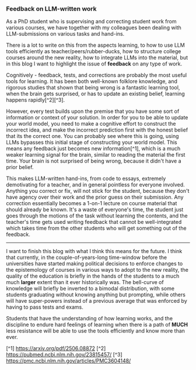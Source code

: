 ### Feedback on LLM-written work 

As a PhD student who is supervising and correcting student work from various courses, we have together with my colleagues been dealing with LLM-submissions on various tasks and hand-ins. 

There is a lot to write on this from the aspects learning, to how to use LLM tools efficiently as teacher/peers/rubber-ducks, how to structure college courses around the new reality, how to integrate LLMs into the material, but in this blog I want to highlight the issue of **feedback** on any type of work. 

Cognitively - feedback, tests, and corrections are probably the most useful tools for learning. It has been both well-known folklore knowledge, and rigorous studies that shown that being wrong is a fantastic learning tool, when the brain gets surprised, or has to update an existing belief, learning happens rapidly[^2][^3].

However, every test builds upon the premise that you have some sort of information or context of your solution. In order for you to be able to update your world model, you need to make a cognitive effort to construct the incorrect idea, and make the incorrect prediction first with the honest belief that its the correct one.
You can probably see where this is going, using LLMs bypasses this initial stage of constructing your world model. This means any feedback just becomes new information[^1], which is a much weaker learning signal for the brain, similar to reading the material the first time. Your brain is not surprised of being wrong, because it didn't have a prior belief.

This makes LLM-written hand-ins, from code to essays, extremely demotivating for a teacher, and in general pointless for everyone involved. Anything you correct or fix, will not stick for the student, because they don't have agency over their work and the prior guess on their submission. Any correction essentially becomes a 1-on-1 lecture on course material that should already be known. It's a waste of everyone's time, the student just goes through the motions of the task without learning the contents, and the teacher's time gets used writing feedback that cannot be well-integrated which takes time from the other students who will get something out of the feedback.

---

I want to finish this blog with what I think this means for the future. I think that currently, in the couple-of-years-long time-window before the universities have started making political decisions to enforce changes to the epistemology of courses in various ways to adopt to the new reality, the quality of the education is briefly in the hands of the students to a much much **larger** extent than it ever historically was. The bell-curve of knowledge will briefly be inverted to a bimodal distribution, with some students graduating without knowing anything but prompting, while others will have super-powers instead of a previous average that was enforced by having to pass tests and exams.

Students that have the understanding of how learning works, and the discipline to endure hard feelings of learning when there is a path of **MUCH** less resistance will be able to use the tools efficiently and know more than ever.

[^1] https://arxiv.org/pdf/2506.08872
[^2] https://pubmed.ncbi.nlm.nih.gov/23815457/
[^3] https://pmc.ncbi.nlm.nih.gov/articles/PMC3604148/
